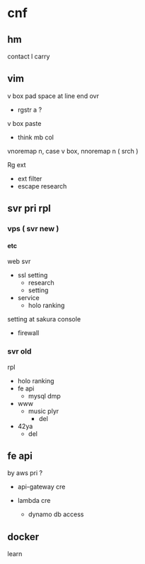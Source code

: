 
# cnf


## hm

contact l carry


## vim

v box pad space at line end ovr
- rgstr a ? 


v box paste
- think mb col


vnoremap n, case v box, nnoremap n ( srch )


Rg ext
- ext filter
- escape research


## svr pri rpl

### vps ( svr new )

#### etc

web svr
- ssl setting
  - research
  - setting
- service
  - holo ranking


setting at sakura console
- firewall


### svr old

rpl
- holo ranking
- fe api
  - mysql dmp
- www
  - music plyr
    - del
- 42ya
  - del


## fe api

by aws pri ?
- api-gateway cre

- lambda cre
  - dynamo db access


## docker

learn



